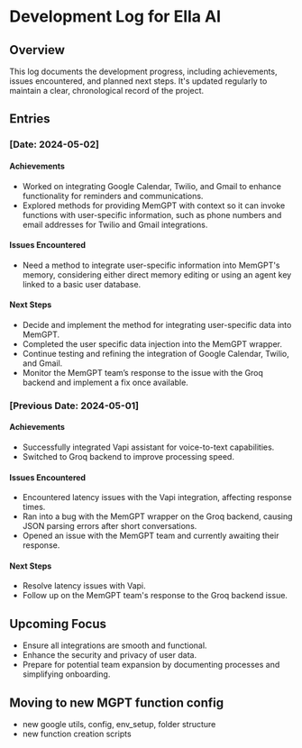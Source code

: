 # Development Log for Ella AI

## Overview
This log documents the development progress, including achievements, issues encountered, and planned next steps. It's updated regularly to maintain a clear, chronological record of the project.

## Entries

### [Date: 2024-05-02]
#### Achievements
- Worked on integrating Google Calendar, Twilio, and Gmail to enhance functionality for reminders and communications.
- Explored methods for providing MemGPT with context so it can invoke functions with user-specific information, such as phone numbers and email addresses for Twilio and Gmail integrations.

#### Issues Encountered
- Need a method to integrate user-specific information into MemGPT's memory, considering either direct memory editing or using an agent key linked to a basic user database.

#### Next Steps
- Decide and implement the method for integrating user-specific data into MemGPT.
- Completed the user specific data injection into the MemGPT wrapper.
- Continue testing and refining the integration of Google Calendar, Twilio, and Gmail.
- Monitor the MemGPT team’s response to the issue with the Groq backend and implement a fix once available.

### [Previous Date: 2024-05-01]
#### Achievements
- Successfully integrated Vapi assistant for voice-to-text capabilities.
- Switched to Groq backend to improve processing speed.

#### Issues Encountered
- Encountered latency issues with the Vapi integration, affecting response times.
- Ran into a bug with the MemGPT wrapper on the Groq backend, causing JSON parsing errors after short conversations.
- Opened an issue with the MemGPT team and currently awaiting their response.

#### Next Steps
- Resolve latency issues with Vapi.
- Follow up on the MemGPT team's response to the Groq backend issue.

## Upcoming Focus
- Ensure all integrations are smooth and functional.
- Enhance the security and privacy of user data.
- Prepare for potential team expansion by documenting processes and simplifying onboarding.

## Moving to new MGPT function config
- new google utils, config, env_setup, folder structure
- new function creation scripts

